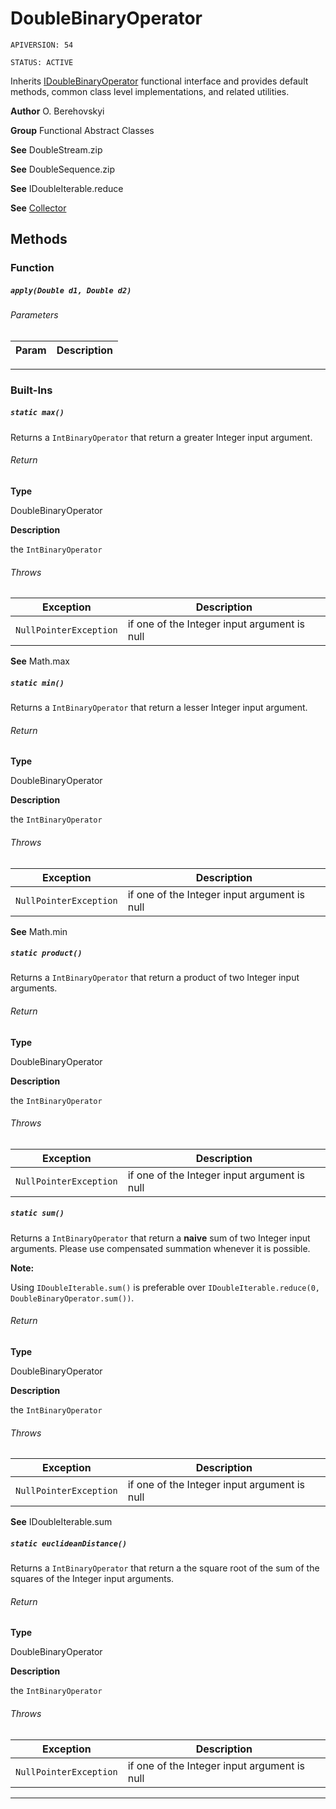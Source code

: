 # DoubleBinaryOperator

`APIVERSION: 54`

`STATUS: ACTIVE`

Inherits [IDoubleBinaryOperator](/docs/Functional-Interfaces/IDoubleBinaryOperator.md) functional interface and provides default methods, common class level implementations, and related utilities.


**Author** O. Berehovskyi


**Group** Functional Abstract Classes


**See** DoubleStream.zip


**See** DoubleSequence.zip


**See** IDoubleIterable.reduce


**See** [Collector](/docs/Collectors/Collector.md)

## Methods
### Function
##### `apply(Double d1, Double d2)`
###### Parameters
|Param|Description|
|---|---|

---
### Built-Ins
##### `static max()`

Returns a `IntBinaryOperator` that return a greater Integer input argument.

###### Return

**Type**

DoubleBinaryOperator

**Description**

the `IntBinaryOperator`

###### Throws
|Exception|Description|
|---|---|
|`NullPointerException`|if one of the Integer input argument is null|


**See** Math.max

##### `static min()`

Returns a `IntBinaryOperator` that return a lesser Integer input argument.

###### Return

**Type**

DoubleBinaryOperator

**Description**

the `IntBinaryOperator`

###### Throws
|Exception|Description|
|---|---|
|`NullPointerException`|if one of the Integer input argument is null|


**See** Math.min

##### `static product()`

Returns a `IntBinaryOperator` that return a product of two Integer input arguments.

###### Return

**Type**

DoubleBinaryOperator

**Description**

the `IntBinaryOperator`

###### Throws
|Exception|Description|
|---|---|
|`NullPointerException`|if one of the Integer input argument is null|

##### `static sum()`

Returns a `IntBinaryOperator` that return a <strong>naive</strong> sum of two Integer input arguments. Please use compensated summation whenever it is possible. <p><strong>Note: </strong></p> <p>Using `IDoubleIterable.sum()` is preferable over `IDoubleIterable.reduce(0, DoubleBinaryOperator.sum())`.</p>

###### Return

**Type**

DoubleBinaryOperator

**Description**

the `IntBinaryOperator`

###### Throws
|Exception|Description|
|---|---|
|`NullPointerException`|if one of the Integer input argument is null|


**See** IDoubleIterable.sum

##### `static euclideanDistance()`

Returns a `IntBinaryOperator` that return a the square root of the sum of the squares of the Integer input arguments.

###### Return

**Type**

DoubleBinaryOperator

**Description**

the `IntBinaryOperator`

###### Throws
|Exception|Description|
|---|---|
|`NullPointerException`|if one of the Integer input argument is null|

---
